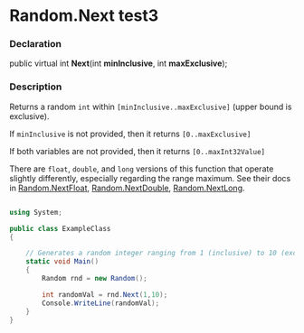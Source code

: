 # Random.Next test3

### Declaration

public virtual int **Next**(int **minInclusive**, int **maxExclusive**);

### Description

Returns a random ```int``` within ```[minInclusive..maxExclusive]``` (upper bound is exclusive).

If ```minInclusive``` is not provided, then it returns  ```[0..maxExclusive]```

If both variables are not provided, then it returns ```[0..maxInt32Value]```


There are ```float```, ```double```, and ```long``` versions of this function that operate slightly differently, especially regarding the range maximum.
See their docs in [Random.NextFloat](), [Random.NextDouble](), [Random.NextLong]().

```C#

using System;

public class ExampleClass
{

    // Generates a random integer ranging from 1 (inclusive) to 10 (exclusive)
    static void Main()
    {
        Random rnd = new Random();

        int randomVal = rnd.Next(1,10);
        Console.WriteLine(randomVal);
    }
}

```
